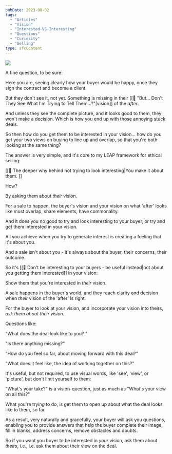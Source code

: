 ```yaml
---
pubDate: 2023-08-02
tags:
  - "Articles"
  - "Vision"
  - "Interested-VS-Interesting"
  - "Questions"
  - "Curiosity"
  - "Selling"
type: sfcContent
---
```

![](Media/SalesFlowCoach.app_How-to-get-a-buyer-to-be-interested-in-your-vision_MartinStellar.jpg)

A fine question, to be sure:

Here you are, seeing clearly how your buyer would be happy, once they sign the contract and become a client.

But they don't see it, not yet. Something is missing in their [[📄 "But... Don't They See What I'm Trying to Tell Them...?"|vision]] of the *after*.

And unless they see the complete picture, and it looks good to them, they won't make a decision. Which is how you end up with those annoying stuck deals.

So then how do you get them to be interested in your vision... how do you get your two views on buying to line up and overlap, so that you're both looking at the same thing?

The answer is very simple, and it's core to my LEAP framework for ethical selling:

[[📄 The deeper why behind not trying to look interesting|You make it about them. ]]

How?

By asking them about *their* vision.

For a sale to happen, the buyer's vision and your vision on what 'after' looks like must overlap, share elements, have commonality.

And it does you no good to try and look interesting to your buyer, or try and get them interested in your vision.

All you achieve when you try to generate interest is creating a feeling that it's about you.

And a sale isn't about you - it's always about the buyer, their concerns, their outcome.

So it's [[📄 Don't be interesting to your buyers - be useful instead|not about you getting them interested]] in your vision:

Show them that you're interested in *their* vision.

A sale happens in the buyer's world, and they reach clarity and decision when *their* vision of the 'after' is right.

For the buyer to look at your vision, and incorporate your vision into theirs, *ask them about their vision*.

Questions like:

"What does the deal look like to you? "

"Is there anything missing?"

"How do you feel so far, about moving forward with this deal?"

"What does it feel like, the idea of working together on this?"

It's useful, but not required, to use visual words, like 'see', 'view', or 'picture', but don't limit yourself to them:

"What's your take?" is a vision-question, just as much as "What's your view on all this?"

What you're trying to do, is get them to open up about what the deal looks like to them, so far.

As a result, very naturally and gracefully, your buyer will ask you questions, enabling you to provide answers that help the buyer complete their image, fill in blanks, address concerns, remove obstacles and doubts.

So if you want you buyer to be interested in *your* vision, ask them about *theirs*, i.e., i.e. ask them about their view on the deal.

